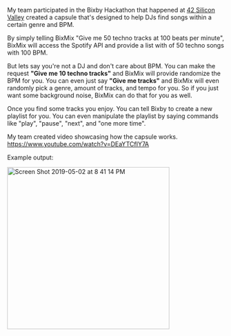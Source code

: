 My team participated in the Bixby Hackathon that happened at [42 Silicon Valley](https://www.42.us.org/) created a capsule that's designed to help DJs find songs within a certain genre and BPM.

By simply telling BixMix "Give me 50 techno tracks at 100 beats per minute", BixMix will access the Spotify API and provide a list with of 50 techno songs with 100 BPM. 

But lets say you're not a DJ and don't care about BPM. You can make the request <b>"Give me 10 techno tracks"</b> and BixMix will provide randomize the BPM for you. You can even just say <b>"Give me tracks"</b> and BixMix will even randomly pick a genre, amount of tracks, and tempo for you. So if you just want some background noise, BixMix can do that for you as well.

Once you find some tracks you enjoy. You can tell Bixby to create a new playlist for you. You can even manipulate the playlist by saying commands like "play", "pause", "next", and "one more time".

My team created video showcasing how the capsule works.
https://www.youtube.com/watch?v=DEaYTCfIY7A

Example output:

<img width="376" alt="Screen Shot 2019-05-02 at 8 41 14 PM" src="https://user-images.githubusercontent.com/16840579/57118831-bc76f280-6d1a-11e9-8cd7-c93b9d7e2626.png">
